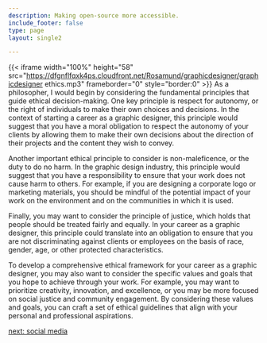 ```yaml
---
description: Making open-source more accessible.
include_footer: false
type: page
layout: single2

---
```


{{< iframe width="100%" height="58" src="https://dfgnflfqxk4ps.cloudfront.net/Rosamund/graphicdesigner/graphicdesigner ethics.mp3" frameborder="0" style="border:0" >}}
As a philosopher, I would begin by considering the fundamental principles that guide ethical decision-making. One key principle is respect for autonomy, or the right of individuals to make their own choices and decisions. In the context of starting a career as a graphic designer, this principle would suggest that you have a moral obligation to respect the autonomy of your clients by allowing them to make their own decisions about the direction of their projects and the content they wish to convey.

Another important ethical principle to consider is non-maleficence, or the duty to do no harm. In the graphic design industry, this principle would suggest that you have a responsibility to ensure that your work does not cause harm to others. For example, if you are designing a corporate logo or marketing materials, you should be mindful of the potential impact of your work on the environment and on the communities in which it is used.

Finally, you may want to consider the principle of justice, which holds that people should be treated fairly and equally. In your career as a graphic designer, this principle could translate into an obligation to ensure that you are not discriminating against clients or employees on the basis of race, gender, age, or other protected characteristics.

To develop a comprehensive ethical framework for your career as a graphic designer, you may also want to consider the specific values and goals that you hope to achieve through your work. For example, you may want to prioritize creativity, innovation, and excellence, or you may be more focused on social justice and community engagement. By considering these values and goals, you can craft a set of ethical guidelines that align with your personal and professional aspirations.


<a href="https://workdojos.com/graphicdesigner/social">next: social media</a>
